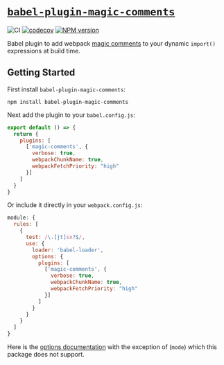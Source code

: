 # [`babel-plugin-magic-comments`](https://www.npmjs.com/package/babel-plugin-magic-comments)

![CI](https://github.com/morganney/babel-plugin-magic-comments/actions/workflows/ci.yml/badge.svg)
[![codecov](https://codecov.io/gh/morganney/babel-plugin-magic-comments/branch/main/graph/badge.svg?token=92J7AMZH8N)](https://codecov.io/gh/morganney/babel-plugin-magic-comments)
[![NPM version](https://img.shields.io/npm/v/babel-plugin-magic-comments.svg)](https://www.npmjs.com/package/babel-plugin-magic-comments)

Babel plugin to add webpack [magic comments](https://webpack.js.org/api/module-methods/#magic-comments) to your dynamic `import()` expressions at build time.

## Getting Started

First install `babel-plugin-magic-comments`:

```
npm install babel-plugin-magic-comments
```

Next add the plugin to your `babel.config.js`:

```js
export default () => {
  return {
    plugins: [
      ['magic-comments', {
        verbose: true,
        webpackChunkName: true,
        webpackFetchPriority: "high"
      }]
    ]
  }
}
```

Or include it directly in your `webpack.config.js`:

```js
module: {
  rules: [
    {
      test: /\.[jt]sx?$/,
      use: {
        loader: 'babel-loader',
        options: {
          plugins: [
            ['magic-comments', {
              verbose: true,
              webpackChunkName: true,
              webpackFetchPriority: "high"
            }]
          ]
        }
      }
    }
  ]
}
```

Here is the [options documentation](https://github.com/morganney/magic-comments-loader#options) with the exception of (`mode`) which this package does not support.
